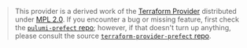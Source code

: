 > This provider is a derived work of the [Terraform Provider](https://github.com/prefecthq/terraform-provider-prefect)
> distributed under [MPL 2.0](https://www.mozilla.org/en-US/MPL/2.0/). If you encounter a bug or missing feature,
> first check the [`pulumi-prefect` repo](https://github.com/ru5j4r0/pulumi-prefect/issues); however, if that doesn't turn up anything,
> please consult the source [`terraform-provider-prefect` repo](https://github.com/prefecthq/terraform-provider-prefect/issues).
